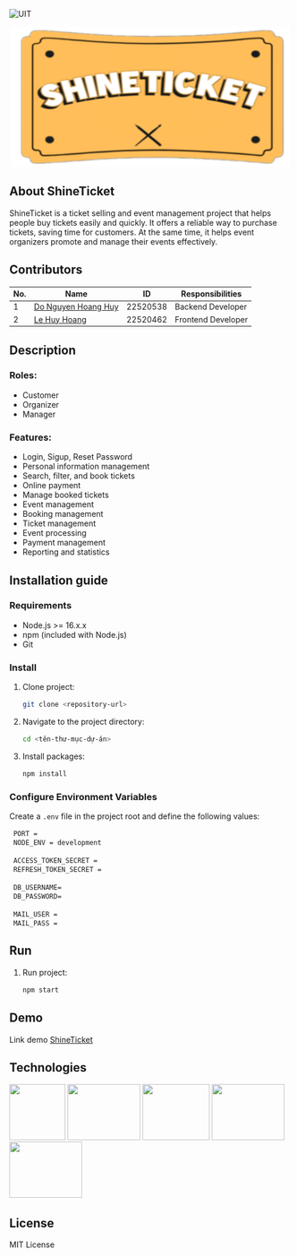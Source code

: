![UIT](https://img.shields.io/badge/from-UIT%20VNUHCM-blue?style=for-the-badge&link=https%3A%2F%2Fwww.uit.edu.vn%2F)
 
<p align="center">     
     <img style= " width: 500px; height:250px"  src="https://github.com/dohuy0708/SE121-ShineTicket/blob/main/frontend/public/shineticket.png" alt="Alt text">
</p>

## About ShineTicket 
ShineTicket is a ticket selling and event management project that helps people buy tickets easily and quickly. It offers a reliable way to purchase tickets, saving time for customers. At the same time, it helps event organizers promote and manage their events effectively.
 

## Contributors 
  
| No. | Name | ID |Responsibilities |
| --- | --- | -- | --- |
| 1 | [Do Nguyen Hoang Huy](https://github.com/dohuy0708 ) |22520538| Backend Developer|
| 2 | [Le Huy Hoang](https://github.com/huyhoang462) |22520462| Frontend Developer|
 
## Description

### Roles:
* Customer
* Organizer
* Manager
### Features:
* Login, Sigup, Reset Password
* Personal information management
* Search, filter, and book tickets
* Online payment
* Manage booked tickets
* Event management
* Booking management
* Ticket management
* Event processing
* Payment management
* Reporting and statistics

## Installation guide

### Requirements
* Node.js >= 16.x.x
* npm (included with Node.js)
* Git
### Install 
1. Clone project:
   ```bash
   git clone <repository-url>
2. Navigate to the project directory:
   ```bash
   cd <tên-thư-mục-dự-án>
3. Install packages:
   ```bash
   npm install

###  Configure Environment Variables

Create a `.env` file in the project root and define the following values:
```env
 PORT = 
 NODE_ENV = development

 ACCESS_TOKEN_SECRET = 
 REFRESH_TOKEN_SECRET = 

 DB_USERNAME=
 DB_PASSWORD=

 MAIL_USER =  
 MAIL_PASS = 
```
## Run
1. Run project:
   ```bash
   npm start

## Demo
Link demo [ShineTicket](https://youtu.be/v1L4upPpij8)

## Technologies
  
  <img src= "https://cdn.hashnode.com/res/hashnode/image/upload/v1703155483443/e42a7be2-890a-4bd2-accf-306e53ccebbd.png" width="100" height="100"   />     <img src= "https://lh5.googleusercontent.com/proxy/KTMTgxEwIkK5PtvXhl3qRBO_BB797q_ixPFFLP4lLCImNbufF5V6bRvVbBMHSuQ8rF4IiMBjIOW539IuELV-Ir5X7ppI40BUOkd4ytO87v9gDRIgWsm_UXt84aMVd_6v8_pPt_ZACSm-km9RlQ" width="130" height="100"   />  <img src= "https://encrypted-tbn0.gstatic.com/images?q=tbn:ANd9GcSg1MndL-Xp1JcnqaB0YOqTp6zDjrwYyGKsPA&s" width="120" height="100"   />  <img src= "https://encrypted-tbn0.gstatic.com/images?q=tbn:ANd9GcQNhoXisDruJMDAq3Ltd-wuaMW2lGxck9wAKw&s" width="130" height="100"   /> <img src= "https://miro.medium.com/v2/resize:fit:512/1*doAg1_fMQKWFoub-6gwUiQ.png" width="130" height="100"   />

## License

MIT License
